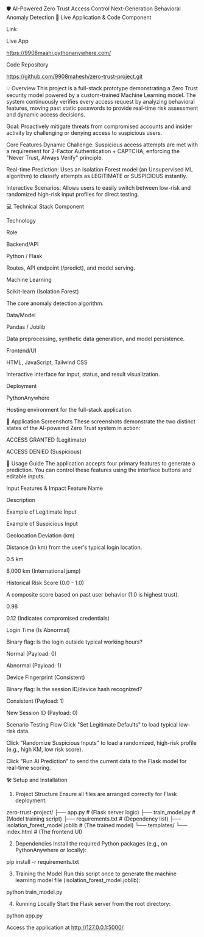 🛡️ AI-Powered Zero Trust Access Control
Next-Generation Behavioral Anomaly Detection
🔗 Live Application & Code
Component

Link

Live App

https://9908maahi.pythonanywhere.com/

Code Repository

https://github.com/9908mahesh/zero-trust-project.git

💡 Overview
This project is a full-stack prototype demonstrating a Zero Trust security model powered by a custom-trained Machine Learning model. The system continuously verifies every access request by analyzing behavioral features, moving past static passwords to provide real-time risk assessment and dynamic access decisions.

Goal: Proactively mitigate threats from compromised accounts and insider activity by challenging or denying access to suspicious users.

Core Features
Dynamic Challenge: Suspicious access attempts are met with a requirement for 2-Factor Authentication + CAPTCHA, enforcing the "Never Trust, Always Verify" principle.

Real-time Prediction: Uses an Isolation Forest model (an Unsupervised ML algorithm) to classify attempts as LEGITIMATE or SUSPICIOUS instantly.

Interactive Scenarios: Allows users to easily switch between low-risk and randomized high-risk input profiles for direct testing.

💻 Technical Stack
Component

Technology

Role

Backend/API

Python / Flask

Routes, API endpoint (/predict), and model serving.

Machine Learning

Scikit-learn (Isolation Forest)

The core anomaly detection algorithm.

Data/Model

Pandas / Joblib

Data preprocessing, synthetic data generation, and model persistence.

Frontend/UI

HTML, JavaScript, Tailwind CSS

Interactive interface for input, status, and result visualization.

Deployment

PythonAnywhere

Hosting environment for the full-stack application.

📸 Application Screenshots
These screenshots demonstrate the two distinct states of the AI-powered Zero Trust system in action:

ACCESS GRANTED (Legitimate)

ACCESS DENIED (Suspicious)





🧪 Usage Guide
The application accepts four primary features to generate a prediction. You can control these features using the interface buttons and editable inputs.

Input Features & Impact
Feature Name

Description

Example of Legitimate Input

Example of Suspicious Input

Geolocation Deviation (km)

Distance (in km) from the user's typical login location.

0.5 km

8,000 km (International jump)

Historical Risk Score (0.0 - 1.0)

A composite score based on past user behavior (1.0 is highest trust).

0.98

0.12 (Indicates compromised credentials)

Login Time (Is Abnormal)

Binary flag: Is the login outside typical working hours?

Normal (Payload: 0)

Abnormal (Payload: 1)

Device Fingerprint (Consistent)

Binary flag: Is the session ID/device hash recognized?

Consistent (Payload: 1)

New Session ID (Payload: 0)

Scenario Testing Flow
Click "Set Legitimate Defaults" to load typical low-risk data.

Click "Randomize Suspicious Inputs" to load a randomized, high-risk profile (e.g., high KM, low risk score).

Click "Run AI Prediction" to send the current data to the Flask model for real-time scoring.

🛠️ Setup and Installation
1. Project Structure
Ensure all files are arranged correctly for Flask deployment:

zero-trust-project/
├── app.py                      # (Flask server logic)
├── train_model.py              # (Model training script)
├── requirements.txt            # (Dependency list)
├── isolation_forest_model.joblib # (The trained model)
└── templates/
    └── index.html              # (The frontend UI)

2. Dependencies
Install the required Python packages (e.g., on PythonAnywhere or locally):

pip install -r requirements.txt

3. Training the Model
Run this script once to generate the machine learning model file (isolation_forest_model.joblib):

python train_model.py

4. Running Locally
Start the Flask server from the root directory:

python app.py

Access the application at http://127.0.0.1:5000/.

